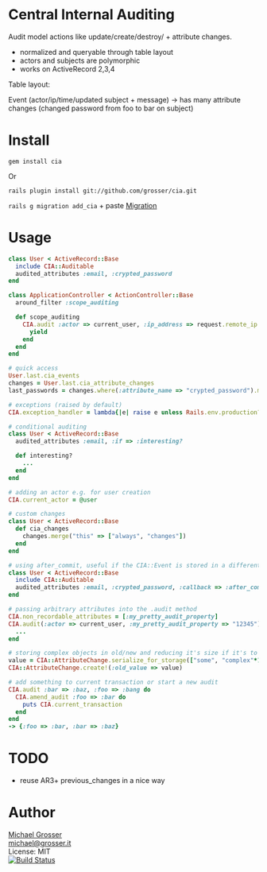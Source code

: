 Central Internal Auditing
============================

Audit model actions like update/create/destroy/<custom> + attribute changes.

 - normalized and queryable through table layout
 - actors and subjects are polymorphic
 - works on ActiveRecord 2,3,4

Table layout:

   Event (actor/ip/time/updated subject + message)
    -> has many attribute changes (changed password from foo to bar on subject)


Install
=======
    gem install cia
Or

    rails plugin install git://github.com/grosser/cia.git

`rails g migration add_cia` + paste [Migration](https://raw.github.com/grosser/cia/master/MIGRATION.rb)


Usage
=====

```Ruby
class User < ActiveRecord::Base
  include CIA::Auditable
  audited_attributes :email, :crypted_password
end

class ApplicationController < ActionController::Base
  around_filter :scope_auditing

  def scope_auditing
    CIA.audit :actor => current_user, :ip_address => request.remote_ip do
      yield
    end
  end
end

# quick access
User.last.cia_events
changes = User.last.cia_attribute_changes
last_passwords = changes.where(:attribute_name => "crypted_password").map(&:new_value)

# exceptions (raised by default)
CIA.exception_handler = lambda{|e| raise e unless Rails.env.production? }

# conditional auditing
class User < ActiveRecord::Base
  audited_attributes :email, :if => :interesting?

  def interesting?
    ...
  end
end

# adding an actor e.g. for user creation
CIA.current_actor = @user

# custom changes
class User < ActiveRecord::Base
  def cia_changes
    changes.merge("this" => ["always", "changes"])
  end
end

# using after_commit, useful if the CIA::Event is stored in a different database then the audited class
class User < ActiveRecord::Base
  include CIA::Auditable
  audited_attributes :email, :crypted_password, :callback => :after_commit
end

# passing arbitrary attributes into the .audit method
CIA.non_recordable_attributes = [:my_pretty_audit_property]
CIA.audit(:actor => current_user, :my_pretty_audit_property => "12345") do
  ...
end

# storing complex objects in old/new and reducing it's size if it's to big (serialized via json)
value = CIA::AttributeChange.serialize_for_storage(["some", "complex"*1000, "object"]){|too_big| too_big.delete_at(1); too_big }
CIA::AttributeChange.create!(:old_value => value)

# add something to current transaction or start a new audit
CIA.audit :bar => :baz, :foo => :bang do
  CIA.amend_audit :foo => :bar do
    puts CIA.current_transaction
  end
end
-> {:foo => :bar, :bar => :baz}
```


# TODO
 - reuse AR3+ previous_changes in a nice way

Author
======
[Michael Grosser](http://grosser.it)<br/>
michael@grosser.it<br/>
License: MIT<br/>
[![Build Status](https://travis-ci.org/grosser/cia.png)](https://travis-ci.org/grosser/cia)
